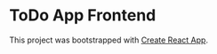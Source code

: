 # ToDo App Frontend

This project was bootstrapped with [Create React App](https://github.com/facebook/create-react-app).
